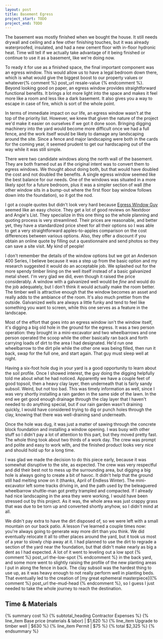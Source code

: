 ```yaml
---
layout: post
title: Basement Egress
project_start: TODO
project_end: TODO
---
```


The basement was mostly finished when we bought the house.
It still needs drywall and ceiling and a few other finishing touches, but it was already waterproofed, insulated, and had a new cement floor with in-floor hydronic heat.
Time will tell if we actually take advantage of it being finished or continue to use it as a basement, like we're doing now.

To ready it for use as a finished space, the final important component was an egress window.
This would allow us to have a legal bedroom down there, which is what would give the biggest boost to our property values or whatever{% comment %} post_url resale-value {% endcomment %}.
Beyond looking good on paper, an egress window provides straightforward functional benefits.
It brings a lot more light into the space and makes it feel more like a room and less like a dark basement.
It also gives you a way to escape in case of fire, which is sort of the whole point.

In terms of immediate impact on our life, an egress window wasn't at the top of the priority list.
However, we knew that given the nature of the project we'd make it easier on ourselves if we got it done soon.
Bringing digging machinery into the yard would become more difficult once we had a full fence, and the work itself would be likely to damage any landscaping around the site.
Since a fence and major landscaping were both in the cards for the coming year, it seemed prudent to get our hardscaping out of the way while it was still simple.

There were two candidate windows along the north wall of the basement.
They are both framed out as if the original intent was to convert them to egress windows.
We thought about doing both, but that would have doubled the cost and not doubled the benefits.
A single egress window seemed like the best balance for our needs.
One of the windows was situated in a more likely spot for a future bedroom, plus it was a simpler section of wall (the other window sits in a bump-out where the first floor bay window follows down into the foundation), so it got the nod.

I got a couple quotes but didn't look very hard because [Egress Window Guy](http://www.egresswindowguy.com/) seemed like an easy choice.
They get a lot of good reviews on Nextdoor and Angie's List.
They specialize in this one thing so the whole planning and quoting process is very streamlined.
Their prices are reasonable, and better yet, they have a standardized price sheet for all their options so I was able to get a very straightforward apples-to-apples comparison on the cost differences between various options.
Also, they offer a discount if you obtain an online quote by filling out a questionnaire and send photos so they can save a site visit.
My kind of people!

I don't remember the details of the window options but we got an Anderson 400 Series, I believe because it was a step up from the basic option and my research suggested it would do an acceptable job.
We splashed out for the more spendy timber lining on the well itself instead of a basic galvanized metal sheet.
I'm very glad we did, even though it raised the price considerably.
A window with a galvanized well would be _fine_ and would do the job adequately, but I don't think it would actually make the room better.
The timber well is attractive enough that the window becomes an asset and really adds to the ambiance of the room.
It's also much prettier from the outside.
Galvanized wells are always a little funky and tend to feel like something you want to screen, while this one serves as a feature in the landscape.

Most of the effort that goes into an egress window isn't the window itself, it's digging a big old hole in the ground for the egress.
It was a two person operation: they brought in a mini-excavator and two wheelbarrows and one person operated the scoop while the other basically ran back and forth carrying loads of dirt to the area I had designated.
He'd run one wheelbarrow to the dirt pile while the other one was being filled, then run it back, swap for the full one, and start again.
That guy must sleep well at night.

Having a six-foot hole dug in your yard is a good opportunity to learn about the soil profile.
Once I showed interest, the guy doing the digging helpfully told me about what he had noticed.
Apparently we have a couple feet of good topsoil, then a heavy clay layer, then underneath that is fairly sandy subsoil.
Weird, but not too bad.
This was timely information as well, since I was very shortly installing a rain garden in the same side of the lawn.
In the end we get good enough drainage through the clay layer that I haven't needed to do anything special, but if our rain garden wasn't draining quickly, I would have considered trying to dig or punch holes through the clay, knowing that there was well-draining sand underneath.

Once the hole was dug, it was just a matter of sawing through the concrete block foundation and installing a window opening.
I was busy with other stuff so I didn't pay a lot of attention to this part, but they moved pretty fast.
The whole thing took about two thirds of a work day.
The crew was prompt and polite and easy to work with, and the finished product looks very nice and should hold up for a long time.

I was glad we made the decision to do this piece early, because it was somewhat disruptive to the site, as expected.
The crew was very respectful and did their best not to mess up the surrounding area, but digging a big hole is always going to create a bit of havoc.
It didn't help that the ground still had melting snow on it (thanks, April of Endless Winter).
The mini-excavator left some tracks driving in, and the path used by the beleaguered wheelbarrow shuttle-man got pretty trampled and compacted.
If I already had nice landscaping in the area they were working, I would have been stressed out by this project.
As it was, the whole area was just crappy grass that was due to be torn up and converted shortly anyhow, so I didn't mind at all.

We didn't pay extra to have the dirt disposed of, so we were left with a small mountain on our back patio.
A lesson I've learned a couple times now: you're always going to generate way more dirt than you think.
We did eventually relocate it all to other places around the yard, but it took us most of a year to slowly chip away at it.
I had planned to use the dirt to regrade a section of the yard near the foundation, but that didn't make nearly as big a dent as I had expected.
A lot of it went to leveling out a low spot {% comment %} post_url the-low-spot {% endcomment %} in the back yard, and some more went to slightly raising the profile of the new planting areas I put in along the fence in back.
The clay subsoil was the hardest thing to use up, as it was heavy enough to not really perform well in planting beds.
That eventually led to the creation of [my great ephemeral masterpiece]({% comment %} post_url the-mud-head {% endcomment %}, so I guess I just needed to take the whole journey to reach the destination.

## Time & Materials ##

{% summary cost %}
{% subtotal_heading Contractor Expenses %}
{% line_item Base price (materials & labor) | $1,620 %}
{% line_item Upgrade to timber well | $630 %}
{% line_item Permit | $75 %}
{% total $2,325 %}
{% endsummary %}
